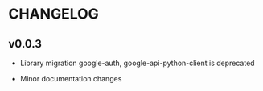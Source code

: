 # CHANGELOG

## v0.0.3

* Library migration google-auth, google-api-python-client is deprecated 

* Minor documentation changes
